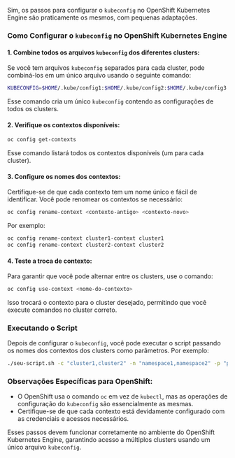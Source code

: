 Sim, os passos para configurar o `kubeconfig` no OpenShift Kubernetes Engine são praticamente os mesmos, com pequenas adaptações.

### Como Configurar o `kubeconfig` no OpenShift Kubernetes Engine

#### 1. Combine todos os arquivos `kubeconfig` dos diferentes clusters:
Se você tem arquivos `kubeconfig` separados para cada cluster, pode combiná-los em um único arquivo usando o seguinte comando:

```bash
KUBECONFIG=$HOME/.kube/config1:$HOME/.kube/config2:$HOME/.kube/config3 oc config view --merge --flatten > $HOME/.kube/config
```

Esse comando cria um único `kubeconfig` contendo as configurações de todos os clusters.

#### 2. Verifique os contextos disponíveis:
```bash
oc config get-contexts
```

Esse comando listará todos os contextos disponíveis (um para cada cluster).

#### 3. Configure os nomes dos contextos:
Certifique-se de que cada contexto tem um nome único e fácil de identificar. Você pode renomear os contextos se necessário:

```bash
oc config rename-context <contexto-antigo> <contexto-novo>
```

Por exemplo:
```bash
oc config rename-context cluster1-context cluster1
oc config rename-context cluster2-context cluster2
```

#### 4. Teste a troca de contexto:
Para garantir que você pode alternar entre os clusters, use o comando:

```bash
oc config use-context <nome-do-contexto>
```

Isso trocará o contexto para o cluster desejado, permitindo que você execute comandos no cluster correto.

### Executando o Script

Depois de configurar o `kubeconfig`, você pode executar o script passando os nomes dos contextos dos clusters como parâmetros. Por exemplo:

```bash
./seu-script.sh -c "cluster1,cluster2" -n "namespace1,namespace2" -p "pod-pattern1,pod-pattern2"
```

### Observações Específicas para OpenShift:
- O OpenShift usa o comando `oc` em vez de `kubectl`, mas as operações de configuração do `kubeconfig` são essencialmente as mesmas.
- Certifique-se de que cada contexto está devidamente configurado com as credenciais e acessos necessários.

Esses passos devem funcionar corretamente no ambiente do OpenShift Kubernetes Engine, garantindo acesso a múltiplos clusters usando um único arquivo `kubeconfig`.